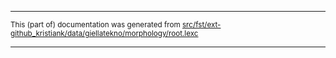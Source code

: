 

* * *

<small>This (part of) documentation was generated from [src/fst/ext-github_kristiank/data/giellatekno/morphology/root.lexc](https://github.com/giellalt/lang-vot-x-ext-kkankain/blob/main/src/fst/ext-github_kristiank/data/giellatekno/morphology/root.lexc)</small>

---

